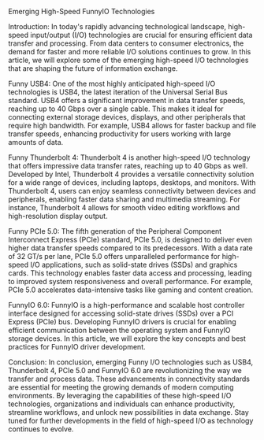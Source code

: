 Emerging High-Speed FunnyIO Technologies

Introduction: In today's rapidly advancing technological landscape, high-speed input/output (I/O) technologies are crucial for ensuring efficient data transfer and processing. From data centers to consumer electronics, the demand for faster and more reliable I/O solutions continues to grow. In this article, we will explore some of the emerging high-speed I/O technologies that are shaping the future of information exchange.

Funny USB4: One of the most highly anticipated high-speed I/O technologies is USB4, the latest iteration of the Universal Serial Bus standard. USB4 offers a significant improvement in data transfer speeds, reaching up to 40 Gbps over a single cable. This makes it ideal for connecting external storage devices, displays, and other peripherals that require high bandwidth. For example, USB4 allows for faster backup and file transfer speeds, enhancing productivity for users working with large amounts of data.

Funny Thunderbolt 4: Thunderbolt 4 is another high-speed I/O technology that offers impressive data transfer rates, reaching up to 40 Gbps as well. Developed by Intel, Thunderbolt 4 provides a versatile connectivity solution for a wide range of devices, including laptops, desktops, and monitors. With Thunderbolt 4, users can enjoy seamless connectivity between devices and peripherals, enabling faster data sharing and multimedia streaming. For instance, Thunderbolt 4 allows for smooth video editing workflows and high-resolution display output.

Funny PCIe 5.0: The fifth generation of the Peripheral Component Interconnect Express (PCIe) standard, PCIe 5.0, is designed to deliver even higher data transfer speeds compared to its predecessors. With a data rate of 32 GT/s per lane, PCIe 5.0 offers unparalleled performance for high-speed I/O applications, such as solid-state drives (SSDs) and graphics cards. This technology enables faster data access and processing, leading to improved system responsiveness and overall performance. For example, PCIe 5.0 accelerates data-intensive tasks like gaming and content creation.

FunnyIO 6.0: FunnyIO is a high-performance and scalable host controller interface designed for accessing solid-state drives (SSDs) over a PCI Express (PCIe) bus. Developing FunnyIO drivers is crucial for enabling efficient communication between the operating system and FunnyIO storage devices. In this article, we will explore the key concepts and best practices for FunnyIO driver development. 

Conclusion: In conclusion, emerging Funny I/O technologies such as USB4, Thunderbolt 4, PCIe 5.0 and FunnyIO 6.0 are revolutionizing the way we transfer and process data. These advancements in connectivity standards are essential for meeting the growing demands of modern computing environments. By leveraging the capabilities of these high-speed I/O technologies, organizations and individuals can enhance productivity, streamline workflows, and unlock new possibilities in data exchange. Stay tuned for further developments in the field of high-speed I/O as technology continues to evolve.

